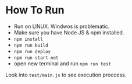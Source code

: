 # How To Run

- Run on LINUX. Windwos is problematic.
- Make sure you have Node JS & npm installed.
- `npm install`
- `npm run build`
- `npm run deploy`
- `npm run start-net`
- open new terminal and run `npm run test`

Look into `test/main.js` to see execution proccess.

